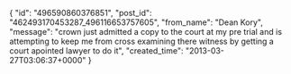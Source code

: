  {
   "id": "496590860376851",
   "post_id": "462493170453287_496116653757605",
   "from_name": "Dean Kory",
   "message": "crown just admitted a copy to the court at my pre trial and is attempting to keep me from cross examining there witness by getting a court apointed lawyer to do it",
   "created_time": "2013-03-27T03:06:37+0000"
 }
